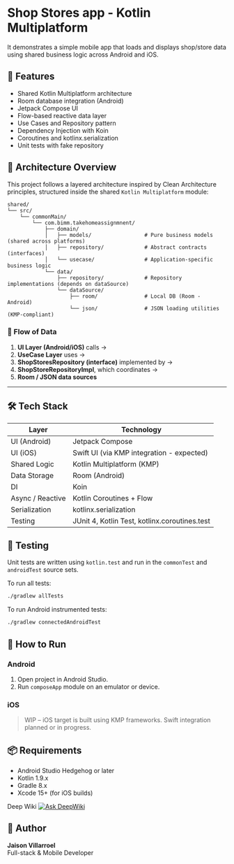 # Shop Stores app - Kotlin Multiplatform

It demonstrates a simple mobile app that loads and displays shop/store data using shared business logic across Android and iOS.

## 🚀 Features

- Shared Kotlin Multiplatform architecture
- Room database integration (Android)
- Jetpack Compose UI
- Flow-based reactive data layer
- Use Cases and Repository pattern
- Dependency Injection with Koin
- Coroutines and kotlinx.serialization
- Unit tests with fake repository

## 🧱 Architecture Overview

This project follows a layered architecture inspired by Clean Architecture principles, structured inside the shared `Kotlin Multiplatform` module:

```
shared/
└── src/
    └── commonMain/
        └── com.bimm.takehomeassignmnent/
            ├── domain/
            │   ├── models/                 # Pure business models (shared across platforms)
            │   ├── repository/             # Abstract contracts (interfaces)
            │   └── usecase/                # Application-specific business logic
            └── data/
                ├── repository/             # Repository implementations (depends on dataSource)
                └── dataSource/
                    ├── room/               # Local DB (Room - Android)
                    └── json/               # JSON loading utilities (KMP-compliant)
```

### 🔄 Flow of Data

1. **UI Layer (Android/iOS)** calls →  
2. **UseCase Layer** uses →  
3. **ShopStoresRepository (interface)** implemented by →  
4. **ShopStoreRepositoryImpl**, which coordinates →  
5. **Room / JSON data sources**

---

## 🛠️ Tech Stack

| Layer              | Technology                                    |
|--------------------|-----------------------------------------------|
| UI (Android)       | Jetpack Compose                               |
| UI (iOS)           | Swift UI (via KMP integration - expected)     |
| Shared Logic       | Kotlin Multiplatform (KMP)                    |
| Data Storage       | Room (Android)                                |
| DI                 | Koin                                          |
| Async / Reactive   | Kotlin Coroutines + Flow                      |
| Serialization      | kotlinx.serialization                         |
| Testing            | JUnit 4, Kotlin Test, kotlinx.coroutines.test |

## 🧪 Testing

Unit tests are written using `kotlin.test` and run in the `commonTest` and `androidTest` source sets.

To run all tests:

```bash
./gradlew allTests
```

To run Android instrumented tests:

```bash
./gradlew connectedAndroidTest
```

## 📄 How to Run

### Android
1. Open project in Android Studio.
2. Run `composeApp` module on an emulator or device.

### iOS
> WIP – iOS target is built using KMP frameworks. Swift integration planned or in progress.

## 📦 Requirements

- Android Studio Hedgehog or later
- Kotlin 1.9.x
- Gradle 8.x
- Xcode 15+ (for iOS builds)

Deep Wiki [![Ask DeepWiki](https://deepwiki.com/badge.svg)](https://deepwiki.com/Jimmy766/clean-kmp)

## 🙋 Author

**Jaison Villarroel**  
Full-stack & Mobile Developer  
